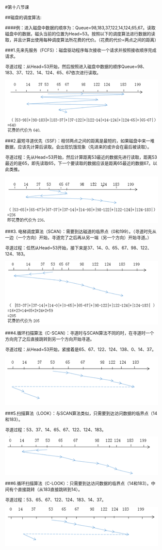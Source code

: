 #第十八节课

##磁盘的调度算法:

####例：进入磁盘中数据的顺序为：Queue=98,183,37,122,14,124,65,67。读取磁盘中的数据，磁头当前的位置为Head=53。按照以下的调度算法进行数据的读取，并且计算出使用每种调度算法所花费的代价。（花费的代价=两点之间的距离）

###1.先来先服务（FCFS）：磁盘驱动程序每次接收一个请求并按照接收顺序完成请求。

寻道过程：从Head=53开始，然后按照进入磁盘中数据的顺序Queue=98、183、37、122、14、124、65、67依次进行读取。

![FCFS](https://github.com/wangjuanli/Markdown/blob/master/FCFS.PNG)

###2.最短寻道优先（SSF）：相邻两点之间的距离是最短的，如果磁盘中来一堆数据，应该先计算后读取。会出现饥饿现象（先进来的或许会在最后被读取）。

寻道过程：先从Head=53开始，然后计算距离53最近的数据先进行读取，距离53最近的是65，即先读取65，下一个要读取的数据应该是距离65最近的数据67。以此类推。

![SSF](https://github.com/wangjuanli/Markdown/blob/master/SSF.PNG)

###3.	电梯调度算法（SCAN）：需要到达磁道的临界点（0和199）。（寻道时先从一边（一个方向）开始，寻道完了之后再从另一端（另一个方向）开始寻道。）

寻道过程：任然从Head=53开始，接下来是37、14、0、65、67、98、122、124、183。

![SCAN](https://github.com/wangjuanli/Markdown/blob/master/SCAN.PNG)

###4.循环扫描算法（C-SCAN）：寻道时与SCAN算法不同的时，在寻道时一个方向完了之后直接跳转到另一个方向开始寻道。

寻道过程：从Head=53开始，紧接着是65、67、122、124、138、0、14、37。

![C-SCAN](https://github.com/wangjuanli/Markdown/blob/master/C-SCAN.PNG)

###5.扫描算法（LOOK）：与SCAN算法类似，只需要到达访问数据的临界点（14和183）。

寻道过程：53、37、14、65、67、122、124、183。

![LOOK](https://github.com/wangjuanli/Markdown/blob/master/LOOK.PNG)

###6.循环扫描算法（C-LOOK）：只需要到达访问数据的临界点（14和183）。中间有个直接跳转（从183直接跳转到14）。

寻道过程：53、65、67、122、124、183、14、37。

 ![C-LOOK](https://github.com/wangjuanli/Markdown/blob/master/C-LOOK.PNG) 

